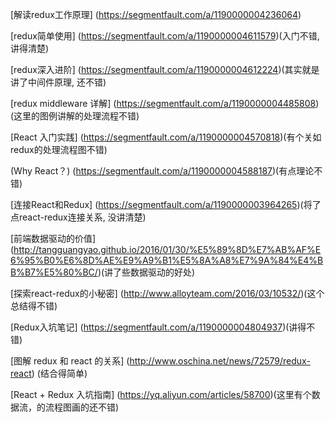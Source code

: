 [解读redux工作原理]
(https://segmentfault.com/a/1190000004236064)

[redux简单使用]
(https://segmentfault.com/a/1190000004611579)(入门不错,讲得清楚)

[redux深入进阶]
(https://segmentfault.com/a/1190000004612224)(其实就是讲了中间件原理, 还不错)


[redux middleware 详解]
(https://segmentfault.com/a/1190000004485808)(这里的图例讲解的处理流程不错)

[React 入门实践]
(https://segmentfault.com/a/1190000004570818)(有个关如redux的处理流程图不错)

(Why React？)
(https://segmentfault.com/a/1190000004588187)(有点理论不错)

[连接React和Redux]
(https://segmentfault.com/a/1190000003964265)(将了点react-redux连接关系, 没讲清楚)


[前端数据驱动的价值]
(http://tangguangyao.github.io/2016/01/30/%E5%89%8D%E7%AB%AF%E6%95%B0%E6%8D%AE%E9%A9%B1%E5%8A%A8%E7%9A%84%E4%BB%B7%E5%80%BC/)(讲了些数据驱动的好处)

[探索react-redux的小秘密]
(http://www.alloyteam.com/2016/03/10532/)(这个总结得不错)

[Redux入坑笔记]
(https://segmentfault.com/a/1190000004804937)(讲得不错)

[图解 redux 和 react 的关系]
(http://www.oschina.net/news/72579/redux-react) (结合得简单)

[React + Redux 入坑指南]
(https://yq.aliyun.com/articles/58700)(这里有个数据流，的流程图画的还不错)
